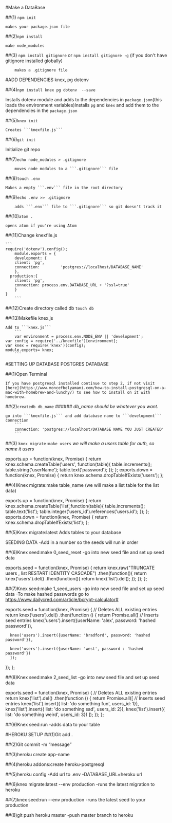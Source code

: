 #Make a DataBase

##(1) ```npm init```

	makes your package.json file

##(2)```npm install```

	make node_modules

##(3) ```npm install gitignore``` or ```npm install gitignore -g``` (if you don't have gitignore installed globally)

		makes a .gitignore file

#ADD DEPENDENCIES knex, pg dotenv

##(4)```npm install knex pg dotenv  --save```

  Installs dotenv module and adds to the dependencies in ```package.json```(this loads the environment variables)Installs ```pg``` and ```knex``` and add them to the dependencies in the ```package.json```

##(5)```knex init```

	Creates ```knexfile.js```

##(6)```git init```

  Initialize git repo

##(7)```echo node_modules > .gitignore```

		moves node modules to a ```.gitignore``` file

##(8)```touch .env``` 	 

	Makes a empty ```.env``` file in the root directory

##(9)```echo .env >> .gitignore```

		adds ```.env``` file to ```.gitignore``` so git doesn't track it

##(10)```atom .```

	opens atom if you're using Atom

##(11)Change knexfile.js

	```
	require('dotenv').config();
  		module.exports = {
    	development: {
      	client: 'pg',
        connection: 		'postgres://localhost/DATABASE_NAME'
        },
      production:{
      	client: 'pg',
      	connection: process.env.DATABASE_URL + '?ssl=true'
      	}
    }
		```
##(12)Create directory called db
	```
	touch db
	```

##(13)Makefile knex.js

	Add to ```knex.js```
		```
		var environment = process.env.NODE_ENV || 'development';
    var config = require('../knexfile')[environment];
    var knex = require('knex')(config);
    module.exports= knex;
		```

#SETTING UP DATABASE POSTGRES DATABASE

##(1)Open Terminal

	If you have postgresql installed continue to step 2, if not visit [here](https://www.moncefbelyamani.com/how-to-install-postgresql-on-a-mac-with-homebrew-and-lunchy/) to see how to install on it with homebrew.

##(2)```createdb db_name```
	###### *db_name should be whatever you want.*

	go into ```knexfile.js``` and add database name to ```development``` connection
		```
		connection: 'postgres://localhost/DATABASE NAME YOU JUST CREATED'
		```

##(3) ```knex migrate:make users```
*we will make a users table for auth, so name it users*

exports.up = function(knex, Promise) {
  return knex.schema.createTable('users', function(table){
    table.increments();
  	table.string('userName');
		table.text('password');
	});
};
exports.down = function(knex, Promise) {
  return knex.schema.dropTableIfExists('users');
};


##(4)Knex migrate:make table_name
(we will make a list table for the list data)

exports.up = function(knex, Promise) {
 return knex.schema.createTable('list',function(table){
   table.increments();
   table.text('list');
   table.integer('users_id').references('users.id');
  });
};
exports.down = function(knex, Promise) {
  return knex.schema.dropTableIfExists('list');
};

##(5)Knex migrate:latest
Adds tables to your database

SEEDING DATA
-Add in a number so the seeds will run in order

##(6)Knex seed:make 0_seed_reset
	-go into new seed file and set up seed data

exports.seed = function(knex, Promise) {
  return knex.raw("TRUNCATE users , list RESTART IDENTITY CASCADE")
  .then(function(){
    return knex('users').del()
  .then(function(){
    return knex('list').del();
    });
 	});
};



##(7)Knex seed:make 1_seed_users
-go into new seed file and set up seed data
	-To make hashed passwords go to
https://www.dailycred.com/article/bcrypt-calculator#

exports.seed = function(knex, Promise) {
// Deletes ALL existing entries
return knex(‘users’).del()
  .then(function () {
    return Promise.all([
    // Inserts seed entries
      knex('users').insert({userName: 'alex', password: 'hashed password'}),

      knex('users').insert({userName: 'bradford', password: 'hashed password'}),

      knex('users').insert({userName: 'west', password : 'hashed password'})
      ]);
  });
};


##(8)Knex seed:make 2_seed_list
-go into new seed file and set up seed data

exports.seed = function(knex, Promise) {
// Deletes ALL existing entries
  return knex('list').del()
    .then(function () {
      return Promise.all([
        // Inserts seed entries
        knex('list').insert({ list: 'do something fun', users_id: 1}),
        knex('list').insert({ list: 'do something sad', users_id: 2}),
        knex('list').insert({ list: 'do something weird', users_id: 3})
      ]);
    });
};

##(9)Knex seed:run
	-adds data to your table

#HEROKU SETUP
##(1)Git add .

##(2)Git commit -m “message”

##(3)heroku create app-name

##(4)heroku addons:create heroku-postgresql

##(5)heroku config
  -Add url to .env
    -DATABASE_URL=heroku url

##(6)knex migrate:latest --env production
	-runs the latest migration to heroku

##(7)knex seed:run --env production
	-runs the latest seed to your production

##(8)git push heroku master
	-push master branch to heroku
